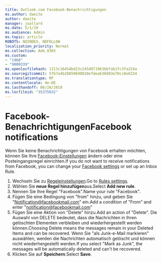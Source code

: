 ```yaml
---
title: Outlook.com Facebook-Benachrichtigungen
ms.author: daeite
author: daeite
manager: joallard
ms.date: 5/1/19
ms.audience: Admin
ms.topic: article
ROBOTS: NOINDEX, NOFOLLOW
localization_priority: Normal
ms.collection: Adm_O365
ms.custom:
- "1968"
- "9000339"
ms.openlocfilehash: 1313c16454bd23c245d971963bbfab1fc3fa224a
ms.sourcegitcommit: 5fb7a4b28859690020efdea630d03e70cc0e6334
ms.translationtype: MT
ms.contentlocale: de-DE
ms.lasthandoff: 06/28/2019
ms.locfileid: "35375032"
---
```

# <a name="facebook-notifications"></a><span data-ttu-id="7bcae-102">Facebook-Benachrichtigungen</span><span class="sxs-lookup"><span data-stu-id="7bcae-102">Facebook notifications</span></span>

<span data-ttu-id="7bcae-103">Wenn Sie keine Benachrichtigungen von Facebook erhalten möchten, können Sie Ihre [Facebook-Einstellungen](https://www.facebook.com/settings?tab=notifications) ändern oder eine Posteingangsregel einrichten.</span><span class="sxs-lookup"><span data-stu-id="7bcae-103">If you do not want to receive notifications from Facebook, you can change your [Facebook settings](https://www.facebook.com/settings?tab=notifications) or set up an Inbox Rule.</span></span>

1. <span data-ttu-id="7bcae-104">Wechseln Sie zu [Regeleinstellungen](https://outlook.live.com/mail/options/mail/rules/inboxRules).</span><span class="sxs-lookup"><span data-stu-id="7bcae-104">Go to [Rules settings](https://outlook.live.com/mail/options/mail/rules/inboxRules).</span></span>
1. <span data-ttu-id="7bcae-105">Wählen Sie **neue Regel hinzufügen**aus.</span><span class="sxs-lookup"><span data-stu-id="7bcae-105">Select **Add new rule**.</span></span>
1. <span data-ttu-id="7bcae-106">Nennen Sie Ihre Regel "Facebook".</span><span class="sxs-lookup"><span data-stu-id="7bcae-106">Name your rule "Facebook".</span></span>
1. <span data-ttu-id="7bcae-107">Fügen Sie eine Bedingung von "from" hinzu, und geben Sie "Notification@facebookmail.com" ein.</span><span class="sxs-lookup"><span data-stu-id="7bcae-107">Add a condition of "From" and enter "notification@facebookmail.com"</span></span>
1. <span data-ttu-id="7bcae-108">Fügen Sie eine Aktion von "Delete" hinzu.</span><span class="sxs-lookup"><span data-stu-id="7bcae-108">Add an action of "Delete".</span></span> <span data-ttu-id="7bcae-109">Die Auswahl von DELETE bedeutet, dass die Nachrichten in Ihren gelöschten Elementen verbleiben und wiederhergestellt werden können.</span><span class="sxs-lookup"><span data-stu-id="7bcae-109">Choosing Delete means the messages remain in your Deleted Items and can be recovered.</span></span> <span data-ttu-id="7bcae-110">Wenn Sie "als Junk-e-Mail markieren" auswählen, werden die Nachrichten automatisch gelöscht und können nicht wiederhergestellt werden.</span><span class="sxs-lookup"><span data-stu-id="7bcae-110">If you select "Mark as Junk", the messages will be automatically deleted and can't be recovered.</span></span>
1. <span data-ttu-id="7bcae-111">Klicken Sie auf **Speichern**.</span><span class="sxs-lookup"><span data-stu-id="7bcae-111">Select **Save**.</span></span>